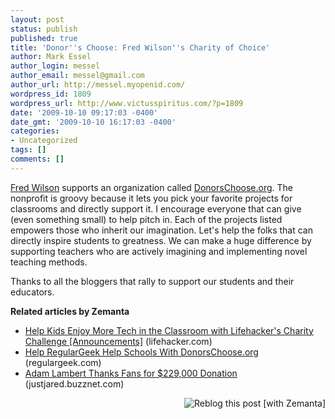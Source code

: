 ```yaml
---
layout: post
status: publish
published: true
title: 'Donor''s Choose: Fred Wilson''s Charity of Choice'
author: Mark Essel
author_login: messel
author_email: messel@gmail.com
author_url: http://messel.myopenid.com/
wordpress_id: 1809
wordpress_url: http://www.victusspiritus.com/?p=1809
date: '2009-10-10 09:17:03 -0400'
date_gmt: '2009-10-10 16:17:03 -0400'
categories:
- Uncategorized
tags: []
comments: []
---
```

<p><a href="http://www.avc.com/a_vc/2009/10/donors-choose-blogger-challenge-somethings-wrong.html">Fred Wilson</a> supports an organization called <a href="http://www.donorschoose.org/donors/viewChallenge.html?page=1&amp;max=10&amp;id=24196&amp;category=110">DonorsChoose.org</a>. The nonprofit is groovy because it lets you pick your favorite projects for classrooms and directly support it. I encourage everyone that can give (even something small) to help pitch in. Each of the projects listed empowers those who inherit our imagination. Let's help the folks that can directly inspire students to greatness. We can make a huge difference by supporting teachers who are actively imagining and implementing novel teaching methods.</p>
<p>Thanks to all the bloggers that rally to support our students and their educators.</p>
<p><strong>Related articles by Zemanta</strong></p>
<ul class="zemanta-article-ul">
<li class="zemanta-article-ul-li"><a href="http://lifehacker.com/5372205/help-kids-enjoy-more-tech-in-the-classroom-with-lifehackers-charity-challenge">Help Kids Enjoy More Tech in the Classroom with Lifehacker's Charity Challenge [Announcements]</a> (lifehacker.com)</li>
<li class="zemanta-article-ul-li"><a href="http://regulargeek.com/2009/10/02/help-regulargeek-help-schools-with-donorschoose-org/">Help RegularGeek Help Schools With DonorsChoose.org</a> (regulargeek.com)</li>
<li class="zemanta-article-ul-li"><a href="http://justjared.buzznet.com/2009/09/30/adam-lambert-thanks-fans-donations/">Adam Lambert Thanks Fans for $229,000 Donation</a> (justjared.buzznet.com)</li>
</ul>
<div class="zemanta-pixie" style="margin-top: 10px; height: 15px;"><a class="zemanta-pixie-a" title="Reblog this post [with Zemanta]" href="http://reblog.zemanta.com/zemified/9473dd05-c119-4740-80b7-f0157a400d2c/"><img class="zemanta-pixie-img" style="border: none; float: right;" src="http://img.zemanta.com/reblog_e.png?x-id=9473dd05-c119-4740-80b7-f0157a400d2c" alt="Reblog this post [with Zemanta]" /></a><span class="zem-script more-related pretty-attribution"><script src="http://static.zemanta.com/readside/loader.js" type="text/javascript"></script></span></div>
